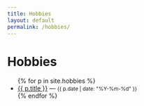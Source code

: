```yaml
---
title: Hobbies
layout: default
permalink: /hobbies/
---
```

<h1>Hobbies</h1>
<ul>
{% for p in site.hobbies %}
  <li><a href="{{ p.url | relative_url }}">{{ p.title }}</a> — <small>{{ p.date | date: "%Y-%m-%d" }}</small></li>
{% endfor %}
</ul>